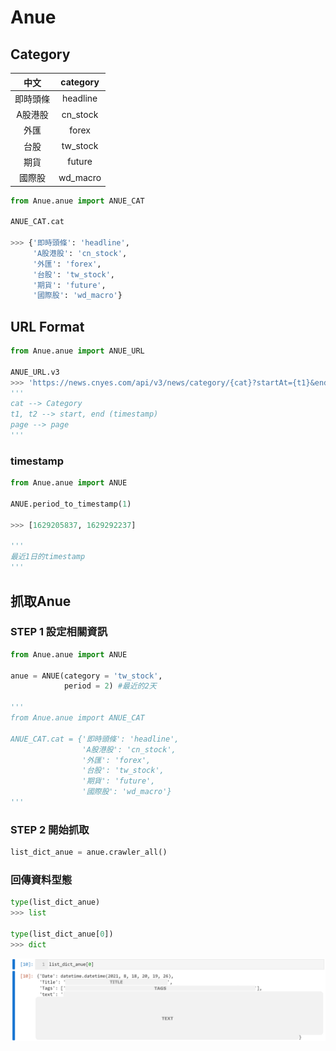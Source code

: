 # **Anue**

## **Category**

|中文|category|
|:---:|:---:|
|即時頭條|headline|
|A股港股|cn_stock|
|外匯|forex|
|台股|tw_stock|
|期貨|future|
|國際股|wd_macro|

```python
from Anue.anue import ANUE_CAT

ANUE_CAT.cat

>>> {'即時頭條': 'headline',
	 'A股港股': 'cn_stock',
 	 '外匯': 'forex',
 	 '台股': 'tw_stock',
 	 '期貨': 'future',
 	 '國際股': 'wd_macro'}
```

## **URL Format**
```python
from Anue.anue import ANUE_URL

ANUE_URL.v3
>>> 'https://news.cnyes.com/api/v3/news/category/{cat}?startAt={t1}&endAt={t2}&limit=30&page={page}'
'''
cat --> Category
t1, t2 --> start, end (timestamp)
page --> page
'''
```
### **timestamp**
```python
from Anue.anue import ANUE

ANUE.period_to_timestamp(1)

>>> [1629205837, 1629292237]

'''
最近1日的timestamp
'''
```
## 抓取Anue
### **STEP 1 設定相關資訊**
```python
from Anue.anue import ANUE

anue = ANUE(category = 'tw_stock',
            period = 2) #最近的2天

'''
from Anue.anue import ANUE_CAT

ANUE_CAT.cat = {'即時頭條': 'headline',
                'A股港股': 'cn_stock',
                '外匯': 'forex',
                '台股': 'tw_stock',
                '期貨': 'future',
                '國際股': 'wd_macro'}
'''
```
### **STEP 2 開始抓取**
```python
list_dict_anue = anue.crawler_all()
```
### **回傳資料型態**
```python
type(list_dict_anue)
>>> list

type(list_dict_anue[0])
>>> dict 
```
<center>
	<img src = './Images/demo_anue_list_dict_anue[0].png'/>
</center>
